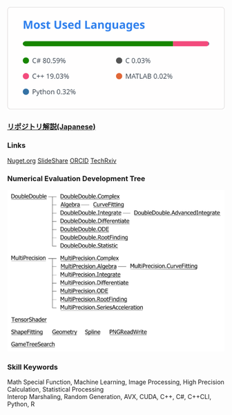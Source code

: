 ![top lang](https://github.com/tk-yoshimura/tk-yoshimura/blob/main/figures/top_lang.svg)
### [**リポジトリ解説(Japanese)**](https://github.com/tk-yoshimura/tk-yoshimura/blob/main/portrait/github_tyoshimura.pdf)  
### Links  
[Nuget.org](https://www.nuget.org/profiles/T.Yoshimura)
[SlideShare](https://www.slideshare.net/TakumaYoshimura2)
[ORCID](https://orcid.org/0000-0001-9224-1757)
[TechRxiv](https://www.techrxiv.org/users/661998)
### Numerical Evaluation Development Tree
![dev tree](https://github.com/tk-yoshimura/tk-yoshimura/blob/main/figures/dev_tree.svg)
### Skill Keywords  
Math Special Function, Machine Learning, Image Processing, High Precision Calculation, Statistical Processing  
Interop Marshaling, Random Generation, AVX, CUDA, C++, C#, C++CLI, Python, R
